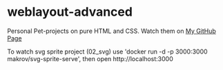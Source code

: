 # weblayout-advanced
Personal Pet-projects on pure HTML and CSS.
Watch them on [My GitHub Page](https://makrovan.github.io/weblayout-advanced/)

To watch svg sprite project (02_svg) use 'docker run -d -p 3000:3000 makrov/svg-sprite-serve', then open http://localhost:3000
